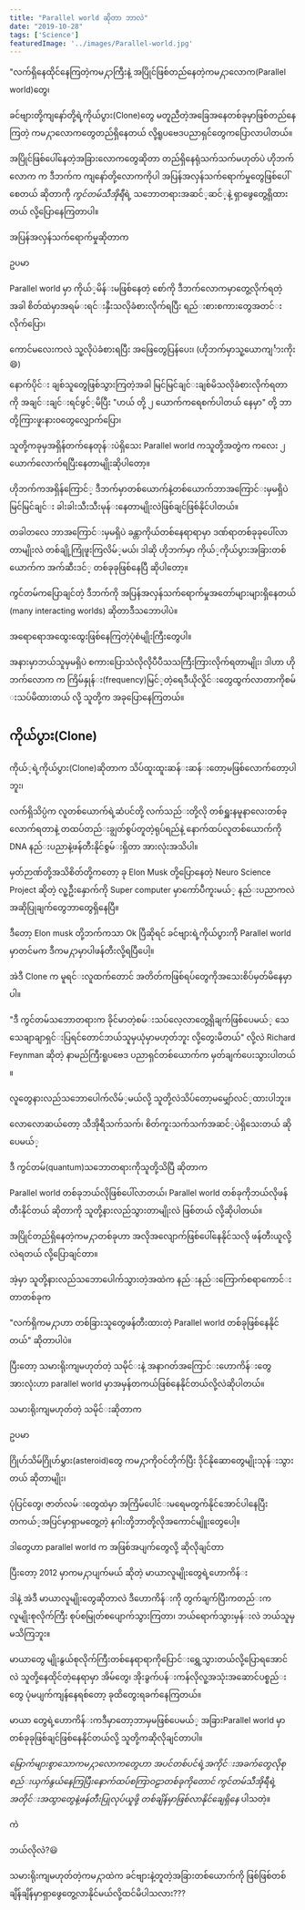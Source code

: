 ```yaml
---
title: "Parallel world ဆိုတာ ဘာလဲ"
date: "2019-10-28"
tags: ['Science']
featuredImage: '../images/Parallel-world.jpg'
---
```

"လက်​ရှိ​နေထိုင်​​နေကြတဲ့ကမ႓ာကြီးနဲ့
အပြိုင်​ဖြစ်​​တည်​နေတဲ့ကမ႓ာ​လောက(Parallel world)​တွေ၊

ခင်​ဗျားတို့ကျ​နော်​တို့ရဲ့ကိုယ်​ပွား​(Clone)တွေ မတူညီတဲ့အ​ခြေအ​နေတစ်ခုမှာဖြစ်​တည်​​နေကြတဲ့
ကမ႓ာ​လောက​တွေတည်​ရှိ​နေတယ်​ လို့ရူပ​ဗေဒပညာရှင်​​တွေက​​ပြော​လာပါတယ်​။

အပြိုင်​ဖြစ်​​ပေါ်​နေတဲ့အခြား​လောက​တွေဆိုတာ တည်​ရှိ​နေရုံသက်​သက်​မဟုတ်​ပဲ
ဟိုဘက်​​လောက က
ဒီဘက်​က ကျ​နော်​တို့​လောကကိုပါ အပြန်​အလှန်​သက်​​ရောက်​မှု​တွေဖြစ်​​ပေါ်​စေတယ်​ ဆိုတာကို
*ကွင်​တမ်သီအိုရီ*ရဲ့
သ​ဘောတရားအဆင်​့ဆင်​့နဲ့ ရှာ​ဖွေ​တွေ့ရှိထားတယ်​ လို့​ပြော​နေကြတာပါ။

အပြန်​အလှန်​သက်​​ရောက်​မှုဆိုတာက

ဥပမာ

Parallel world မှာ ကိုယ်​့မိန်​းမဖြစ်​​နေတဲ့ ​စော်​ကို ဒီဘက်​​လောကမှာ​တွေ့လိုက်​ရတဲ့အခါ စိတ်​ထဲမှာအရမ်​းရင်​းနှီးသလိုခံစားလိုက်​ရပြီး
ရည်​းစားစကား​တွေအတင်​းလိုက်​​ပြော၊

​ကောင်​မ​လေးကလဲ သူ့လိုပဲခံစားရပြီး အ​ဖြေ​တွေပြန်​​ပေး၊
(ဟိုဘက်​မှာသူ့​ယောကျင်္ားကိုး😄)

​နောက်​ပိုင်​း ချစ်​သူ​တွေဖြစ်​သွားကြတဲ့အခါ မြင်​မြင်​ချင်​းချစ်​မိသလိုခံစားလိုက်​ရတာကို အချင်​းချင်​းရင်​ဖွင်​့မိပြီး
"ဟယ်​ တို့ ၂ ​ယောက်​က​ရေစက်​ပါတယ်​ ​နေမှာ"
တို့ ဘာတို့ကြားဖူးနားဝ​တွေ​လျှောက်​​ပြော၊

သူတို့ကခုမှအရှိန်​တက်​​နေတုန်​းပဲရှိ​သေး
Parallel world ကသူတို့အတွဲက
က​လေး ၂ ​ယောက်​​လောက်​ရပြီး​နေတာမျိုးဆိုပါ​တော့။

ဟိုဘက်​ကအရှိန်​​ကြောင်​့
ဒီဘက်​မှာတစ်​​ယောက်​နဲ့တစ်​​ယောက်​ဘာအ​ကြောင်​းမှမရှိပဲ
မြင်​မြင်​ချင်​း ခါးခါးသီးသီးမုန်​း​နေတာမျိုးလဲဖြစ်​ချင်​ဖြစ်​နိုင်​​ပါတယ်​။

တခါတ​လေ ဘာအ​ကြောင်​းမှမရှိပဲ ခန္တာကိုယ်​တစ်​​နေရာရာမှာ ဒဏ်​ရာ​တစ်​ခုခုပေါ်လာတာမျိုးလဲ တစ်​ချို့​ကြုံဖူးကြလိမ်​့မယ်​၊
ဒါဆို ဟိုဘက်​မှာ ကိုယ်​့ကိုယ်​ပွားအခြားတစ်​​ယောက်​က
အက်​ဆီးဒင်​့ တစ်​ခုခုဖြစ်​​နေပြီ ဆိုပါ​တော့။

ကွင်​တမ်​က​ပြောချင်​တဲ့
ဒီဘက်​ကို အပြန်​အလှန်​သက်​​ရောက်​မှုအ​တော်​များများရှိ​နေတယ်​(many interacting worlds)
ဆိုတာဒီသ​ဘောပါပဲ။

အ​ရော​ရောအ​ထွေး​ထွေးဖြစ်​​နေကြတဲ့ပုံစံမျိုးကြီး​တွေပါ။

အနားမှာဘယ်​သူမှမရှိပဲ စကား​ပြောသံလိုလိုပီပီသသကြီးကြားလိုက်​ရတာမျိုး၊
ဒါဟာ ဟိုဘက်​​လောက က ကြိမ်​နှုန်​း(frequency)မြင်​့တဲ့​ရေဒီယိုလှိုင်​း​တွေထွက်​လာတာကိုစမ်​းသပ်​မိထားတယ်​ လို့ သူတို့က အခု​ပြော​နေကြတယ်​။

ကိုယ်​ပွား(Clone)
-----------------------

ကိုယ်​့ရဲ့ကိုယ်​ပွား(Clone)ဆိုတာက သိပ်​ထူးထူးဆန်​းဆန်​း​တော့မဖြစ်​​လောက်​​တော့ပါဘူး၊

လက်​ရှိသိပ္ပံက လူတစ်​​ယောက်​ရဲ့ဆံပင်​တို့ လက်​သည်​းတို့လို တစ်​ရှူးနမူနာ​လေးတစ်​ခု​လောက်​ရတာနဲ့ တထပ်​တည်​းချွတ်​စွပ်​တူတဲ့ရုပ်​ရည်​နဲ့ ​နောက်​ထပ်​လူတစ်​​ယောက်​ကို DNA နည်​းပညာနဲ့ဖန်​တီးနိုင်​စွမ်​းရှိတာ အားလုံးအသိပါ။

မှတ်​ဉာဏ်​တို့အသိစိတ်​တို့က​တော့ ခု Elon Musk တို့​ပြော​နေတဲ့ Neuro Science Project ဆိုတဲ့ လူ့ဦး​နှောက်​ကို Super computer မှာ​ကော်​ပီကူးမယ်​့ နည်​းပညာကလဲ အဆိုပြုချက်​​တွေဘာ​တွေရှိ​နေပြီ။

ဒီ​တော့ Elon musk တို့ဘက်​ကသာ Ok ပြီဆိုရင်​ ခင်​ဗျားရဲ့ကိုယ်​ပွား​ကို Parallel world မှာတင်​မက
ဒီကမ႓ာမှာပါဖန်​တီးလို့ရပြီ​ပေါ့။

အဲဒီ Clone က မူရင်​းလူထက်​​တောင်​ အတိတ်​ကဖြစ်​ရပ်​​တွေကိုအ​သေးစိပ်​မှတ်​မိ​နေမှာပါ။

"ဒီ ကွင်​တမ်​သ​ဘောတရားက ခိုင်​မာတဲ့စမ်​းသပ်​​လေ့လာ​တွေ့ရှိချက်​ဖြစ်​​ပေမယ်​့
​သေ​သေချာချာရှင်​းပြရင်​​တောင်​ ဘယ်​သူမှယုံမှာမဟုတ်​ဘူး လို့​တွေးမိတယ်​"
လို့လဲ
Richard Feynman ဆိုတဲ့ နာမည်​ကြီးရူပ​ဗေဒ ပညာရှင်​တစ်​​ယောက်​က မှတ်​ချက်​​ပေးသွားပါတယ်​။

လူ​တွေနားလည်​သ​ဘော​ပေါက်​လိမ်​့မယ်​လို့ သူတို့လဲသိပ်​​တော့မ​မျှော်​လင်​့ထားပါဘူး။

​လော​လောဆယ်​​တော့ သီအိုရီသက်​သက်​၊ စိတ်​ကူးသက်​သက်​အဆင်​့ပဲရှိ​သေးတယ်​ ဆို​ပေမယ်​့

ဒီ ကွင်​တမ်​(quantum)သ​ဘောတရားကိုသူတို့သိပြီ ဆိုတာက

Parallel world တစ်​ခုဘယ်​လိုဖြစ်​​ပေါ်လာတယ်​၊
Parallel world တစ်​ခုကိုဘယ်​လိုဖန်​တီးနိုင်​တယ်​ ဆိုတာကို သူတို့နားလည်​သွားတာမျိုးလဲ ဖြစ်​တယ်​ လို့ဆိုပါတယ်​။

အပြိုင်​တည်​ရှိ​နေတဲ့ကမ႓ာတစ်​ခုဟာ အလိုအ​လျောက်​ဖြစ်​​ပေါ်​နေနိုင်​သလို ဖန်​တီးယူလို့လဲရတယ်​ လို့​ပြောချင်​တာ။

အဲ့မှာ သူတို့နားလည်​သ​ဘော​ပေါက်​သွားတဲ့အထဲက
နည်​းနည်​း​ကြောက်​စရာ​ကောင်​းတာတစ်​ခုက

"လက်​ရှိကမ႓ာဟာ တစ်​ခြားသူ​တွေဖန်​တီးထားတဲ့ Parallel world တစ်​ခုဖြစ်​​နေနိုင်​တယ်​" ဆိုတာပါပဲ။

ပြီး​တော့
သမားရိုးကျမဟုတ်​​တဲ့ သမိုင်​းနဲ့ အနာဂတ်​အ​ကြောင်​း​ဟောကိန်​း​တွေအားလုံးဟာ parallel world မှာအမှန်​တကယ်​ဖြစ်​​နေနိုင်​တယ်​လို့လဲဆိုပါတယ်​။

သမားရိုးကျမဟုတ်​​တဲ့ သမိုင်​းဆိုတာက

ဥပမာ

ဂြိုဟ်​သိမ်​ဂြိုဟ်​မွှား​(asteroid)တွေ ကမ႓ာကိုဝင်​တိုက်​ပြီး ဒိုင်​နို​ဆော​တွေမျိုးသုန်​းသွားတယ်​ ဆိုတာမျိုး၊

ပုံပြင်​​တွေ၊ ဇာတ်​လမ်​း​တွေထဲမှာ အကြိမ်​​ပေါင်​းမ​ရေမတွက်​နိုင်​​အောင်​ပါ​နေပြီး တကယ်​့အပြင်​မှာရှာမ​တွေ့တဲ့ နဂါးတို့ဘာတို့လိုအ​ကောင်​မျိူး​တွေ​ပေါ့။

ဒါ​တွေဟာ parallel world က အဖြစ်​အပျက်​​တွေလို့ ဆိုလိုချင်​တာ

ပြီး​တော့ 2012 မှာကမ႓ာပျက်​မယ်​ ဆိုတဲ့​ မာယာလူမျိုး​တွေရဲ့​ဟောကိန်​း

ဒါနဲ့ အဲဒီ မာယာလူမျိုး​တွေဆိုတာလဲ
ဒီ​ဟောကိန်​းကို တွက်​ချက်​ပြီးကတည်​းက
လူမျိုးစုလိုက်​ကြီး စုပ်​စမြုတ်​စ ​ပျောက်​သွားကြတာ၊
ဘယ်​​ရောက်​သွားမှန်​းလဲ ဘယ်​သူမှမသိကြဘူး။

မာယာ​တွေ မျိုးနွယ်​စုလိုက်​ကြီးတစ်​​နေရာရာကို​ပြောင်​း​ရွှေ့သွားတယ်​လို့​ပြောရ​အောင်​လဲ
သူတို့​နေထိုင်​တဲ့​နေရာမှာ အိမ်​​တွေ၊ အိုးခွက်​ပန်​းကန်​​လိုလူ့အသုံးအ​ဆောင်​ပစ္စည်​း​တွေ ပုံမပျက်​ကျန်​​နေရစ်​​တော့ ခုထိ​တွေးရခက်​​နေကြတယ်​။

မာယာ တွေရဲ့​ဟောကိန်​းကဒီမှာ​တော့ဘာမှမဖြစ်​​ပေမယ်​့ အခြားParallel world မှာတစ်​ခုခုဖြစ်​ချင်​ဖြစ်​​နေနိုင်​တယ်​လို့ သူတို့ကဆိုလိုချင်​တာပါ။

*​မြောက်​များစွာ​သောကမ႓ာ​လောက​တွေဟာ အပင်​တစ်​ပင်​ရဲ့အကိုင်​းအခက်​​တွေလိုစုစည်​းယှက်​နွယ်​​နေကြပြီး
​နောက်​ထပ်​စကြာဝဠာတစ်​ခုကို​တောင်​ ကွင်​တမ်​သီအိုရီရဲ့အတိုင်​းအထွာ​တွေနဲ့ဖန်​တီးပြုလုပ်​ယူဖို့ တစ်​ချိန်​မှာဖြစ်​လာနိုင်​​ချေရှိ​နေ*
ပါသတဲ့။

ကဲ

ဘယ်​လိုလဲ?😃

သမားရိုးကျမဟုတ်​တဲ့ကမ႓ာထဲက
ခင်​ဗျားနဲ့တူတဲ့အခြားတစ်​​ယောက်​ကို
ဖြစ်​ဖြစ်​
တစ်​ချိန်​ချိန်​မှာရှာ​ဖွေ​တွေ့လာနိုင်​မယ်​လို့ထင်​မိပါသလား???
